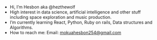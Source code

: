-  Hi, I’m Hesbon aka @hezthewolf
-  High interest in data science, artificial intelligence and other stuff including space exploration and music production.
-  I’m currently learning React, Python, Ruby on rails, Data structures and Algorithms.
-  How to reach me:
     Email: mokuahesbon254@gmail.com

<!---
hezthewolf/hezthewolf is a ✨ special ✨ repository because its `README.md` (this file) appears on your GitHub profile.
You can click the Preview link to take a look at your changes.
--->
